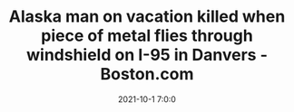 ---
"title": "Alaska man on vacation killed when piece of metal flies through windshield on I-95 in Danvers - Boston.com"
"date": "2021-10-1 7:0:0"
"feed_name": "GOOGLENEWSCONSTRUCTION"
"feed_website": "https://news.google.com/search?q=construction%2Bincident&hl=en-US&gl=US&ceid=US:en"
"feed_rss": "https://news.google.com/rss/search?q=construction%2Bincident&hl=en-US&gl=US&ceid=US:en"
"link": "https://www.boston.com/news/local-news/2021/10/01/1-dead-after-piece-of-metal-goes-through-windshield-on-i-95-in-danvers/"
"source": "{'href': 'https://www.boston.com', 'title': 'Boston.com'}"
"file": "_posts/2021-1-1-4761da5b095b044a21333ffac2a79b415e8512e6.md"
"accident": "0"
"drilling": "0"
"dead": "0"
"injured": "0"
"arrested": "0"
"place": "unknown place"
"where": "unknown site"
"causes": "unknown"
"place_uri": "unknown place"
---
